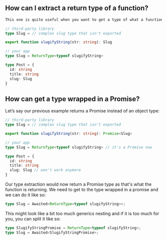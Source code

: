 ## How can I extract a return type of a function?

```txt
This one is quite useful when you want to get a type of what a function is returning but you don’t have access to the type itself, e.g. when a third-party library exposes a typed function but it doesn’t export the returned type. For example:
```

```ts
// third-party library
type Slug = // complex slug type that isn't exported

export function slugifyString(str: string): Slug

// your app
type Slug = ReturnType<typeof slugifyString>

type Post = {
  id: string
  title: string
  slug: Slug
}
```

## How can get a type wrapped in a Promise?

Let’s say our previous example returns a Promise instead of an object type:

```ts
// third-party library
type Slug = // complex slug type that isn't exported

export function slugifyString(str: string): Promise<Slug>

// your app
type Slug = ReturnType<typeof slugifyString> // it's a Promise now

type Post = {
  id: string
  title: string
  slug: Slug // won't work anymore
}
```

Our type extraction would now return a Promise type as that's what the function is returning. We need to get to the type wrapped in a promise and we can do it like so:

```ts
type Slug = Awaited<ReturnType<typeof slugifyString>>;
```

This might look like a bit too much generics nesting and if it is too much for you, you can split it like so:

```ts
type SlugifyStringPromise = ReturnType<typeof slugifyString>;
type Slug = Awaited<SlugifyStringPromise>;
```
